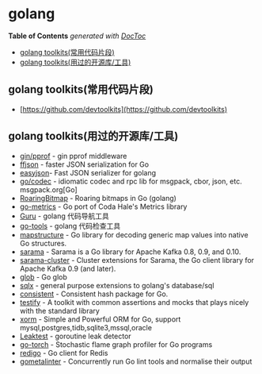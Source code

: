 # golang

<!-- START doctoc generated TOC please keep comment here to allow auto update -->
<!-- DON'T EDIT THIS SECTION, INSTEAD RE-RUN doctoc TO UPDATE -->
**Table of Contents**  *generated with [DocToc](https://github.com/thlorenz/doctoc)*

- [golang toolkits(常用代码片段)](#golang-toolkits%E5%B8%B8%E7%94%A8%E4%BB%A3%E7%A0%81%E7%89%87%E6%AE%B5)
- [golang toolkits(用过的开源库/工具)](#golang-toolkits%E7%94%A8%E8%BF%87%E7%9A%84%E5%BC%80%E6%BA%90%E5%BA%93%E5%B7%A5%E5%85%B7)

<!-- END doctoc generated TOC please keep comment here to allow auto update -->


## golang toolkits(常用代码片段)
* [https://github.com/devtoolkits](https://github.com/devtoolkits)

## golang toolkits(用过的开源库/工具)
* [gin/pprof](https://github.com/gin-contrib/pprof) - gin pprof middleware
* [ffjson](https://github.com/pquerna/ffjson) - faster JSON serialization for Go
* [easyjson](https://github.com/mailru/easyjson)- Fast JSON serializer for golang
* [go/codec](https://github.com/ugorji/go) - idiomatic codec and rpc lib for msgpack, cbor, json, etc. msgpack.org[Go]
* [RoaringBitmap](https://github.com/RoaringBitmap/roaring) - Roaring bitmaps in Go (golang)
* [go-metrics](https://github.com/rcrowley/go-metrics) - Go port of Coda Hale's Metrics library
* [Guru](http://golang.org/s/using-guru) - golang 代码导航工具
* [go-tools](https://github.com/dominikh/go-tools#tools) - golang 代码检查工具
* [mapstructure](https://github.com/mitchellh/mapstructure) - Go library for decoding generic map values into native Go structures.
* [sarama](https://github.com/Shopify/sarama) - Sarama is a Go library for Apache Kafka 0.8, 0.9, and 0.10.
* [sarama-cluster](https://github.com/bsm/sarama-cluster) - Cluster extensions for Sarama, the Go client library for Apache Kafka 0.9 (and later).
* [glob](https://github.com/gobwas/glob) - Go glob
* [sqlx](https://github.com/jmoiron/sqlx) - general purpose extensions to golang's database/sql
* [consistent](https://github.com/stathat/consistent) - Consistent hash package for Go.
* [testify](https://github.com/stretchr/testify/) - A toolkit with common assertions and mocks that plays nicely with the standard library
* [xorm](https://github.com/go-xorm/xorm) - Simple and Powerful ORM for Go, support mysql,postgres,tidb,sqlite3,mssql,oracle
* [Leaktest](https://github.com/fortytw2/leaktest) - goroutine leak detector
* [go-torch](https://github.com/uber/go-torch) - Stochastic flame graph profiler for Go programs
* [redigo](https://github.com/garyburd/redigo) - Go client for Redis
* [gometalinter](https://github.com/alecthomas/gometalinter) - Concurrently run Go lint tools and normalise their output
